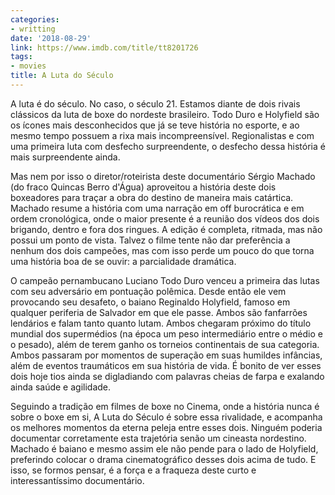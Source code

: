 ```yaml
---
categories:
- writting
date: '2018-08-29'
link: https://www.imdb.com/title/tt8201726
tags:
- movies
title: A Luta do Século
---
```


A luta é do século. No caso, o século 21. Estamos diante de dois rivais clássicos da luta de boxe do nordeste brasileiro. Todo Duro e Holyfield são os ícones mais desconhecidos que já se teve história no esporte, e ao mesmo tempo possuem a rixa mais incompreensível. Regionalistas e com uma primeira luta com desfecho surpreendente, o desfecho dessa história é mais surpreendente ainda.

Mas nem por isso o diretor/roteirista deste documentário Sérgio Machado (do fraco Quincas Berro d'Água) aproveitou a história deste dois boxeadores para traçar a obra do destino de maneira mais catártica. Machado resume a história com uma narração em off burocrática e em ordem cronológica, onde o maior presente é a reunião dos vídeos dos dois brigando, dentro e fora dos ringues. A edição é completa, ritmada, mas não possui um ponto de vista. Talvez o filme tente não dar preferência a nenhum dos dois campeões, mas com isso perde um pouco do que torna uma história boa de se ouvir: a parcialidade dramática.

O campeão pernambucano Luciano Todo Duro venceu a primeira das lutas com seu adversário em pontuação polêmica. Desde então ele vem provocando seu desafeto, o baiano Reginaldo Holyfield, famoso em qualquer periferia de Salvador em que ele passe. Ambos são fanfarrões lendários e falam tanto quanto lutam. Ambos chegaram próximo do título mundial dos supermédios (na época um peso intermediário entre o médio e o pesado), além de terem ganho os torneios continentais de sua categoria. Ambos passaram por momentos de superação em suas humildes infâncias, além de eventos traumáticos em sua história de vida. É bonito de ver esses dois hoje tios ainda se digladiando com palavras cheias de farpa e exalando ainda saúde e agilidade.

Seguindo a tradição em filmes de boxe no Cinema, onde a história nunca é sobre o boxe em si, A Luta do Século é sobre essa rivalidade, e acompanha os melhores momentos da eterna peleja entre esses dois. Ninguém poderia documentar corretamente esta trajetória senão um cineasta nordestino. Machado é baiano e mesmo assim ele não pende para o lado de Holyfield, preferindo colocar o drama cinematográfico desses dois acima de tudo. E isso, se formos pensar, é a força e a fraqueza deste curto e interessantíssimo documentário.

